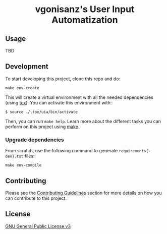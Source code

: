 <div align="center">

# vgonisanz's User Input Automatization

</div>

## Usage

TBD

## Development

To start developing this project, clone this repo and do:

```
make env-create
```

This will create a virtual environment with all the needed dependencies (using [tox](https://tox.readthedocs.io/en/latest/)). You can activate this environment with:

```
$ source ./.tox/uia/bin/activate
```

Then, you can run `make help`.
Learn more about the different tasks you can perform on this project using [make](https://www.gnu.org/software/make/).

### Upgrade dependencies

From scratch, use the following command to generate `requirements{-dev}.txt` files:

```
make env-compile
```

## Contributing

Please see the [Contributing Guidelines](./CONTRIBUTING.md) section for more details on how you can contribute to this project.

## License

[GNU General Public License v3](./LICENSE)

